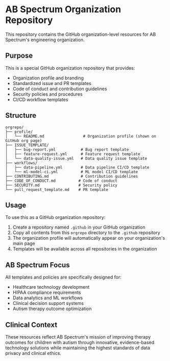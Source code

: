 # AB Spectrum Organization Repository

This repository contains the GitHub organization-level resources for AB Spectrum's engineering organization.

## Purpose

This is a special GitHub organization repository that provides:
- Organization profile and branding
- Standardized issue and PR templates
- Code of conduct and contribution guidelines
- Security policies and procedures
- CI/CD workflow templates

## Structure

```
orgrepo/
├── profile/
│   └── README.md                 # Organization profile (shown on GitHub org page)
├── ISSUE_TEMPLATE/
│   ├── bug-report.yml           # Bug report template
│   ├── feature-request.yml      # Feature request template
│   └── data-quality-issue.yml   # Data quality issue template
├── workflows/
│   ├── data-pipeline.yml        # Data pipeline CI/CD template
│   └── ml-model-ci.yml          # ML model CI/CD template
├── CONTRIBUTING.md              # Contribution guidelines
├── CODE_OF_CONDUCT.md          # Code of conduct
├── SECURITY.md                 # Security policy
└── pull_request_template.md    # PR template
```

## Usage

To use this as a GitHub organization repository:

1. Create a repository named `.github` in your GitHub organization
2. Copy all contents from this `orgrepo` directory to the `.github` repository
3. The organization profile will automatically appear on your organization's main page
4. Templates will be available across all repositories in the organization

## AB Spectrum Focus

All templates and policies are specifically designed for:
- Healthcare technology development
- HIPAA compliance requirements
- Data analytics and ML workflows
- Clinical decision support systems
- Autism therapy outcome optimization

## Clinical Context

These resources reflect AB Spectrum's mission of improving therapy outcomes for children with autism through innovative, evidence-based technology solutions while maintaining the highest standards of data privacy and clinical ethics.